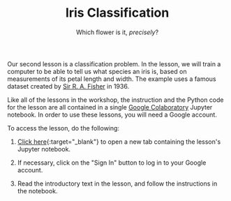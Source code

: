 ﻿---
layout: post
title: Iris Classification
subtitle: Which flower is it, *precisely*?
tags: [classification]
comments: false
---


Our second lesson is a classification problem. In the lesson, we will train a computer to be able to tell us what species an iris is, based on measurements of its petal length and width. The example uses a famous dataset created by [Sir R. A. Fisher](https://dasl.datadescription.com/datafile/fishers-irises/) in 1936. 


Like all of the lessons in the workshop, the instruction and the Python code for the lesson are all contained in a single [Google Colaboratory](https://colab.research.google.com/) Jupyter notebook. In order to use these lessons, you will need a Google account. 


To access the lesson, do the following:


1. [Click here](https://colab.research.google.com/drive/1wEjHrOVl6tfVXIHBBXo0BgRJX4uwv0xm?usp=sharing){:target="_blank"} to open a new tab containing the lesson's Jupyter notebook.


2. If necessary, click on the "Sign In" button to log in to your Google account. 


3. Read the introductory text in the lesson, and follow the instructions in the notebook.
